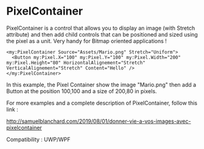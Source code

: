# PixelContainer

PixelContainer is a control that allows you to display an image (with Stretch attribute) and then add child controls that can be positioned and sized using the pixel as a unit. Very handy for Bitmap oriented applications !


```
<my:PixelContainer Source="Assets/Mario.png" Stretch="Uniform">
  <Button my:Pixel.X="100" my:Pixel.Y="100" my:Pixel.Width="200" my:Pixel.Height="80" HorizontalAlignement="Stretch" VerticalAlignement="Stretch" Content="Hello" />
</my:PixelContainer>
```

In this example, the Pixel Container show the image "Mario.png" then add a Button at the position 100,100 and a size of 200,80 in pixels.

For more examples and a complete description of PixelContainer, follow this link :

http://samuelblanchard.com/2019/08/01/donner-vie-a-vos-images-avec-pixelcontainer

Compatibility : UWP/WPF
